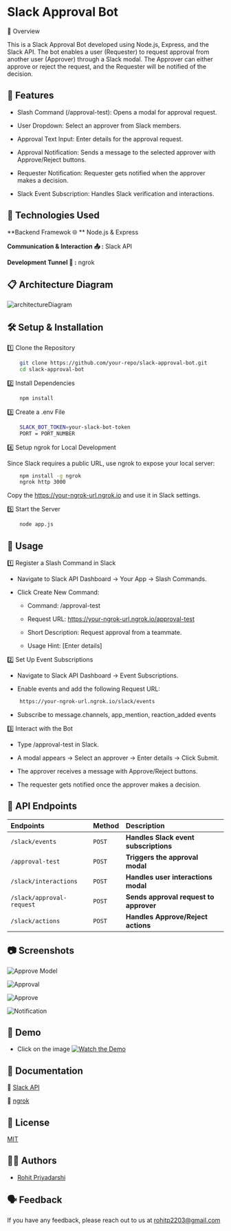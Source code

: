 
# Slack Approval Bot

 📌 Overview

This is a Slack Approval Bot developed using Node.js, Express, and the Slack API. The bot enables a user (Requester) to request approval from another user (Approver) through a Slack modal. The Approver can either approve or reject the request, and the Requester will be notified of the decision.




## 🚀 Features

- Slash Command (/approval-test): Opens a modal for approval request.

- User Dropdown: Select an approver from Slack members.

- Approval Text Input: Enter details for the approval request.

- Approval Notification: Sends a message to the selected approver  with Approve/Reject buttons.

- Requester Notification: Requester gets notified when the approver makes a decision.

- Slack Event Subscription: Handles Slack verification and interactions.


## 📌 Technologies Used

**Backend Framewok 🌐 ** Node.js & Express 

**Communication & Interaction 📤 :** Slack API

**Development Tunnel 🔗  :** ngrok


## 📋 Architecture Diagram

![architectureDiagram](https://github.com/Royalaviation18/slack-approval-bot/blob/main/assets/architectureDiagram-Slack-Approval-Bot.png)

## 🛠️ Setup & Installation

1️⃣ Clone the Repository

```bash
    git clone https://github.com/your-repo/slack-approval-bot.git
    cd slack-approval-bot
```

2️⃣ Install Dependencies

```bash
    npm install
```

3️⃣ Create a .env File

```bash
    SLACK_BOT_TOKEN=your-slack-bot-token
    PORT = PORT_NUMBER
```

4️⃣ Setup ngrok for Local Development

Since Slack requires a public URL, use ngrok to expose your local server:

```bash
    npm install -g ngrok
    ngrok http 3000
```
Copy the https://your-ngrok-url.ngrok.io and use it in Slack settings.

5️⃣ Start the Server
```bash
    node app.js
```

## 📝 Usage

1️⃣ Register a Slash Command in Slack
- Navigate to Slack API Dashboard → Your App → Slash Commands.

- Click Create New Command:

    - Command: /approval-test

    - Request URL: https://your-ngrok-url.ngrok.io/approval-test

    - Short Description: Request approval from a teammate.

    - Usage Hint: [Enter details]

2️⃣ Set Up Event Subscriptions
    
- Navigate to Slack API Dashboard → Event Subscriptions.

- Enable events and add the following Request URL:
    
```bash
    https://your-ngrok-url.ngrok.io/slack/events
```
- Subscribe to message.channels, app_mention, reaction_added events


3️⃣ Interact with the Bot

- Type /approval-test in Slack.

- A modal appears → Select an approver → Enter details → Click Submit.
- The approver receives a message with Approve/Reject buttons.
- The requester gets notified once the approver makes a decision.

## 🔌 API Endpoints


| Endpoints | Method    | Description                |
| :-------- | :------- | :------------------------- |
| `/slack/events` | `POST` | **Handles Slack event subscriptions** |
| `/approval-test` |`POST` | **Triggers the approval modal** |
| `/slack/interactions` | `POST` | **Handles user interactions modal**|
| `/slack/approval-request`| `POST` | **Sends approval request to approver** |
| `/slack/actions` | `POST` | **Handles Approve/Reject actions** |




## 📷 Screenshots

![Approve Model](https://github.com/Royalaviation18/slack-approval-bot/blob/main/assets/approvalPop.png)

![Approval](https://github.com/Royalaviation18/slack-approval-bot/blob/main/assets/approval.png)


![Approve](https://github.com/Royalaviation18/slack-approval-bot/blob/main/assets/approve.png)


![Notification](https://github.com/Royalaviation18/slack-approval-bot/blob/main/assets/notification.png)



## 🎥 Demo 
- Click on the image
[![Watch the Demo](https://github.com/Royalaviation18/slack-approval-bot/blob/main/assets/demo.png)](https://www.loom.com/share/d99d8c8b58c349098e818ed3888e995b?sid=2a83a575-7c0a-43bb-8729-c7a5db6587bc)


## 📖 Documentation

 🔗 [Slack API](https://api.slack.com/)

 🔗 [ngrok](https://ngrok.com/)

 
## 📜 License
[MIT](https://github.com/Royalaviation18/slack-approval-bot/blob/main/LICENSE)

## 👨‍💻 Authors

- [Rohit Priyadarshi](https://github.com/Royalaviation18)

## 🗣️ Feedback

If you have any feedback, please reach out to us at rohitp2203@gmail.com



